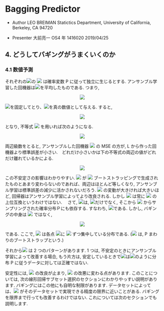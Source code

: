 # Bagging Predictor
  
  
- Author
  LEO BREIMAN
  Statictics Department, University of California, Berkeley, CA 94720
  
- Presenter
  大前亮一
  OS4 年 1416020
  2019/04/25
  
## 4. どうしてバギングがうまくいくのか
  
  
### 4.1 数値予測
  
  
それぞれの<img src="https://latex.codecogs.com/gif.latex?&#x5C;mathcal{L}"/>の <img src="https://latex.codecogs.com/gif.latex?(y,&#x5C;boldsymbol{x})"/> は確率変数 P に従って独立に生じるとする. アンサンブル学習した回機器は<img src="https://latex.codecogs.com/gif.latex?&#x5C;phi%20(&#x5C;boldsymbol{x},&#x5C;mathcal{L})"/>を平均したものである. つまり,
  
<p align="center"><img src="https://latex.codecogs.com/gif.latex?&#x5C;phi_{%20A%20}(&#x5C;boldsymbol{x})%20=%20E_{&#x5C;mathcal{L}}(&#x5C;phi(&#x5C;boldsymbol{x},&#x5C;mathcal{L}))."/></p>  
  
  
<img src="https://latex.codecogs.com/gif.latex?&#x5C;boldsymbol{x}"/>を固定してとり、<img src="https://latex.codecogs.com/gif.latex?y"/>を真の数値として与える. すると,
  
<p align="center"><img src="https://latex.codecogs.com/gif.latex?E_{&#x5C;mathcal{L}}(y-&#x5C;phi(&#x5C;boldsymbol{x},&#x5C;mathcal{L}))%20=%20y^2-2yE_{&#x5C;mathcal{L}}(&#x5C;phi(&#x5C;boldsymbol{x},&#x5C;mathcal{L}))%20+%20E_{&#x5C;mathcal{L}}(&#x5C;phi^2(&#x5C;boldsymbol{x}),&#x5C;mathcal{L}).%20&#x5C;tag{4.1}"/></p>  
  
  
となり, 不等式 <img src="https://latex.codecogs.com/gif.latex?EZ^2&#x5C;geq%20(EZ)^2"/> を用いれば次のようになる.
  
<p align="center"><img src="https://latex.codecogs.com/gif.latex?E_{&#x5C;mathcal{L}}(y-&#x5C;phi(&#x5C;boldsymbol{x},&#x5C;mathcal{L}))%20&#x5C;geq%20(y-&#x5C;phi_{A}(&#x5C;boldsymbol{x}))^2%20&#x5C;tag{4.2}"/></p>  
  
  
両辺級数をとると, アンサンブルした回機器 <img src="https://latex.codecogs.com/gif.latex?&#x5C;phi_{A}(&#x5C;boldsymbol{x})"/> の MSE の方が, L から作った回機器より標準誤差が小さい.　どれだけ小さいかは下の不等式の両辺の値がどれだけ離れているかによる.
  
<p align="center"><img src="https://latex.codecogs.com/gif.latex?[E_{&#x5C;mathcal{L}}(&#x5C;varphi(&#x5C;boldsymbol{x},&#x5C;mathcal{L}))]^2%20&#x5C;leq%20E_{&#x5C;mathcal{L}}(&#x5C;varphi^2(&#x5C;boldsymbol{x},&#x5C;mathcal{L}))"/></p>  
  
  
この不安定さの影響はわかりやすい. <img src="https://latex.codecogs.com/gif.latex?&#x5C;varphi(&#x5C;boldsymbol{x},&#x5C;mathcal{L})"/> が <img src="https://latex.codecogs.com/gif.latex?&#x5C;mathcal{L}"/> ブートストラッピングで生成されたものとあまり変わらないのであれば、両辺はほとんど等しくなり, アンサンブル学習は標準誤差の減少に活かされないだろう. <img src="https://latex.codecogs.com/gif.latex?&#x5C;varphi(&#x5C;boldsymbol{x},&#x5C;mathcal{L})"/> の変動が大きければ大きいほど, 回帰器はアンサンブル学習によってより改良される. しかし <img src="https://latex.codecogs.com/gif.latex?&#x5C;varphi"/> は常に <img src="https://latex.codecogs.com/gif.latex?&#x5C;phi"/> の上位互換というわけではない.
　さて, <img src="https://latex.codecogs.com/gif.latex?&#x5C;phi_A"/>は, <img src="https://latex.codecogs.com/gif.latex?&#x5C;boldsymbol{x}"/>だけでなく, そこから <img src="https://latex.codecogs.com/gif.latex?&#x5C;mathcal{L}"/> からサンプリングされた確率分布Ｐにも依存する. すなわち, <img src="https://latex.codecogs.com/gif.latex?&#x5C;phi_A%20=%20&#x5C;phi(&#x5C;boldsymbol{x},P)"/>である. しかし, バギングの中身は <img src="https://latex.codecogs.com/gif.latex?&#x5C;phi_A(&#x5C;boldsymbol{x},P)"/> ではなく,
  
<p align="center"><img src="https://latex.codecogs.com/gif.latex?&#x5C;phi_B(&#x5C;boldsymbol{x})%20=%20&#x5C;phi_A(&#x5C;boldsymbol{x},P_&#x5C;mathcal{L})"/></p>  
  
  
である. ここで, <img src="https://latex.codecogs.com/gif.latex?P_&#x5C;mathcal{L}"/> は各点 <img src="https://latex.codecogs.com/gif.latex?(y_n,&#x5C;boldsymbol{x}_n)&#x5C;in{&#x5C;mathcal{L}}"/>に <img src="https://latex.codecogs.com/gif.latex?1&#x2F;N"/> ずつ集中している分布である. (<img src="https://latex.codecogs.com/gif.latex?P_&#x5C;mathcal{L}"/> は, P まわりのブートストラップという.)
  
それから<img src="https://latex.codecogs.com/gif.latex?&#x5C;varphi_B"/> は 2 つのパターンがあります. 1 つは, 不安定のときにアンサンブル学習によって改善する場合, もう片方は, 安定しているときで<img src="https://latex.codecogs.com/gif.latex?&#x5C;varphi_B(&#x5C;boldsymbol{x})%20=%20&#x5C;varphi_A(&#x5C;boldsymbol{x},P_&#x5C;mathcal{L})"/>は<img src="https://latex.codecogs.com/gif.latex?&#x5C;varphi_A(&#x5C;boldsymbol{x},P)&#x5C;simeq&#x5C;varphi(&#x5C;boldsymbol{x},P_&#x5C;mathcal{L})"/>のように分布 P に従うデータに対しては正確ではない.
  
安定性には, <img src="https://latex.codecogs.com/gif.latex?&#x5C;varphi_B"/> の改良が止まり, <img src="https://latex.codecogs.com/gif.latex?&#x5C;varphi(&#x5C;boldsymbol{x},&#x5C;mathcal{L})"/> の改悪に変わる点があります. このことについては, 次の線形回帰サブセット選択のセクションにわかりやっすい説明があります. バギングにはこの他にも自明な制限があります. データセットによっては、<img src="https://latex.codecogs.com/gif.latex?&#x5C;phi(&#x5C;boldsymbol{x},%20&#x5C;mathcal{L})"/> がそのデータセットで実現できる精度の限界に近いことがある. バギングを限界まで行っても改善するわけではない. これについては次のセクションでも説明します.
  